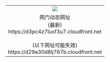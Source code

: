 ﻿<table>
  <tr></tr>
  <tr><td colspan=2 align=center><img src="https://d3pc4z7luxf3u7.cloudfront.net/Up/oGate.jpg" /></td></tr>
  <tr><td colspan=2 align=center>网门动态网址<br/>(最新)
<br>https://d3pc4z7luxf3u7.cloudfront.net
<br/><br/>(以下网址可能失效)
<br>https://d29a30d8lj767b.cloudfront.net
    </td>
  </tr>
</table>

